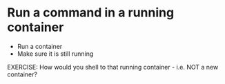 # Run a command in a running container

- Run a container
- Make sure it is still running 

EXERCISE: How would you shell to that running container - i.e. NOT a new container?

